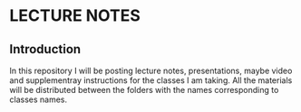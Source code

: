 <h1>LECTURE NOTES</h1>
<h2>Introduction</h2>
<p>In this repository I will be posting lecture notes, presentations, maybe video and supplementray instructions for the classes I am taking. All the materials will be distributed between the folders with the names corresponding to classes names.</p>
